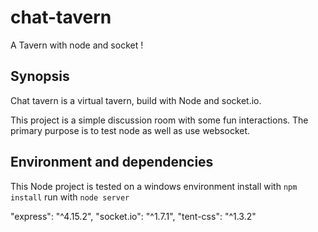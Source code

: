 # chat-tavern
A Tavern with node and socket !

## Synopsis

Chat tavern is a virtual tavern, build with Node and socket.io.

This project is a simple discussion room with some fun interactions. The primary purpose is to test node as well as use websocket.

## Environment and dependencies

This Node project is tested on a windows environment
install with `npm install`
run with `node server`

"express": "^4.15.2",
"socket.io": "^1.7.1",
"tent-css": "^1.3.2"
